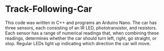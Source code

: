 # Track-Following-Car
This code was written in C++ and programs an Arduino Nano. 
The car has three sensors, each consisting of an IR LED, phototransistor, and resistors.
Each sensor has a range of numerical readings that, when combining these readings,
determines whether the car should turn left, right, go straight, or stop. Regular LEDs 
light up indicating which direction the car will move.
